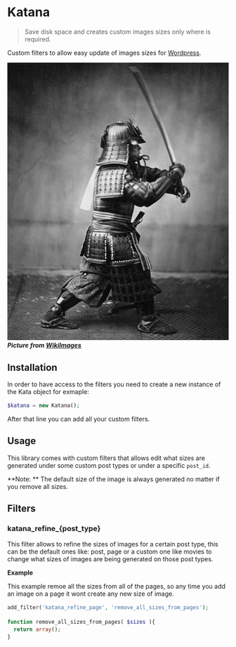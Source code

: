 # Katana

> Save disk space and creates custom images sizes only where is
required.

Custom filters to allow easy update of images sizes for [Wordpress](https://wordpress.org/).

![](/media/samurai.jpg)  
***Picture from [WikiImages](https://pixabay.com/samurai-guerrero-caza-de-samurai-67662/)***

## Installation 

In order to have access to the filters you need to create a new instance
of the Kata object for exmaple: 

```php
$katana = new Katana();
```

After that line you can add all your custom filters.

## Usage

This library comes with custom filters that allows edit what sizes are
generated under some custom post types or under a specific `post_id`. 

**Note: ** The default size of the image is always generated no matter
if you remove all sizes.  

## Filters 

### katana_refine_{post_type}  

This filter allows to refine the sizes of images for a certain post
type, this can be the default ones like: post, page or a custom one like
movies to change what sizes of images are being generated on those post
types. 

**Example**

This example remoe all the sizes from all of the pages, so any time you
add an image on a page it wont create any new size of image. 

```php
add_filter('katana_refine_page', 'remove_all_sizes_from_pages');

function remove_all_sizes_from_pages( $sizes ){
  return array();
}
```
